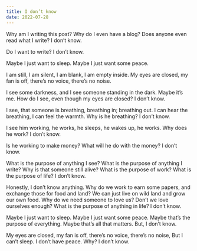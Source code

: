 ```yaml
---
title: I don’t know
date: 2022-07-28
---
```


Why am I writing this post?
Why do I even have a blog?
Does anyone even read what I write?
I don’t know.

Do I want to write?
I don’t know.

Maybe I just want to sleep.
Maybe I just want some peace.

I am still, I am silent, I am blank,
I am empty inside.
My eyes are closed, my fan is off,
there’s no voice, there’s no noise.

I see some darkness,
and I see someone standing in the dark.
Maybe it’s me.
How do I see, even though my eyes are closed?
I don’t know.

I see, that someone is breathing,
breathing in; breathing out.
I can hear the breathing,
I can feel the warmth.
Why is he breathing?
I don’t know.

I see him working,
he works, he sleeps,
he wakes up, he works.
Why does he work?
I don’t know.

Is he working to make money?
What will he do with the money?
I don’t know.

What is the purpose of anything I see?
What is the purpose of anything I write?
Why is that someone still alive?
What is the purpose of work?
What is the purpose of life?
I don’t know.

Honestly, I don’t know anything.
Why do we work to earn some papers, and exchange those for food and land?
We can just live on wild land and grow our own food.
Why do we need someone to love us?
Don’t we love ourselves enough?
What is the purpose of anything in life?
I don’t know.

Maybe I just want to sleep.
Maybe I just want some peace.
Maybe that’s the purpose of everything.
Maybe that’s all that matters.
But, I don’t know.

My eyes are closed, my fan is off,
there’s no voice, there’s no noise,
But I can’t sleep.
I don’t have peace.
Why? I don’t know.
